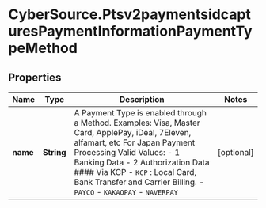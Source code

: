 # CyberSource.Ptsv2paymentsidcapturesPaymentInformationPaymentTypeMethod

## Properties
Name | Type | Description | Notes
------------ | ------------- | ------------- | -------------
**name** | **String** | A Payment Type is enabled through a Method. Examples: Visa, Master Card, ApplePay, iDeal, 7Eleven, alfamart, etc  For Japan Payment Processing Valid Values: - 1 Banking Data - 2 Authorization Data  #### Via KCP - `KCP` : Local Card, Bank Transfer and Carrier Billing. - `PAYCO` - `KAKAOPAY` - `NAVERPAY`  | [optional] 


